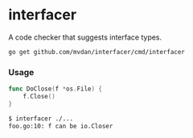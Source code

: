 # interfacer

A code checker that suggests interface types.

	go get github.com/mvdan/interfacer/cmd/interfacer

### Usage

```go
func DoClose(f *os.File) {
	f.Close()
}
```

```sh
$ interfacer ./...
foo.go:10: f can be io.Closer
```
